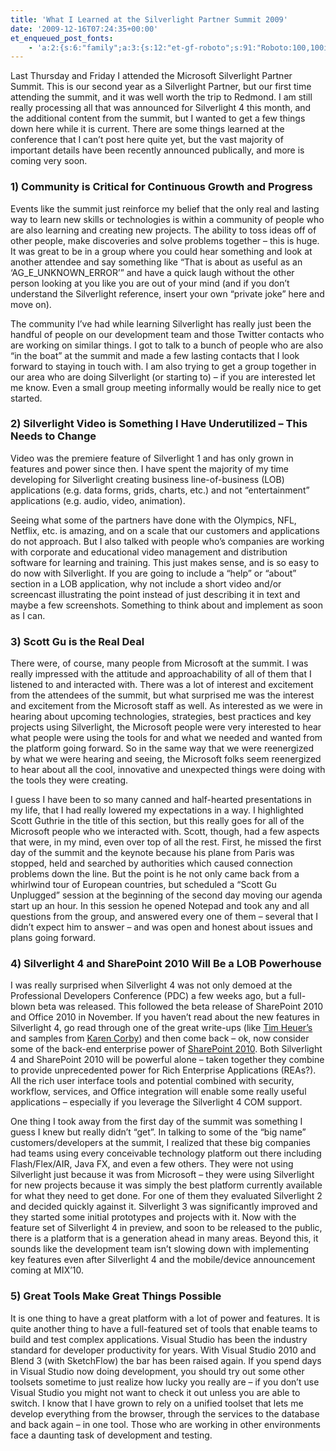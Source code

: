 ```yaml
---
title: 'What I Learned at the Silverlight Partner Summit 2009'
date: '2009-12-16T07:24:35+00:00'
et_enqueued_post_fonts:
    - 'a:2:{s:6:"family";a:3:{s:12:"et-gf-roboto";s:91:"Roboto:100,100italic,300,300italic,regular,italic,500,500italic,700,700italic,900,900italic";s:22:"et-gf-roboto-condensed";s:59:"Roboto+Condensed:300,300italic,regular,italic,700,700italic";s:17:"et-gf-roboto-slab";s:51:"Roboto+Slab:100,200,300,regular,500,600,700,800,900";}s:6:"subset";a:7:{i:0;s:9:"latin-ext";i:1;s:5:"greek";i:2;s:9:"greek-ext";i:3;s:10:"vietnamese";i:4;s:8:"cyrillic";i:5;s:5:"latin";i:6;s:12:"cyrillic-ext";}}'
---
```


Last Thursday and Friday I attended the Microsoft Silverlight Partner Summit. This is our second year as a Silverlight Partner, but our first time attending the summit, and it was well worth the trip to Redmond. I am still really processing all that was announced for Silverlight 4 this month, and the additional content from the summit, but I wanted to get a few things down here while it is current. There are some things learned at the conference that I can’t post here quite yet, but the vast majority of important details have been recently announced publically, and more is coming very soon.

### 1) Community is Critical for Continuous Growth and Progress

Events like the summit just reinforce my belief that the only real and lasting way to learn new skills or technologies is within a community of people who are also learning and creating new projects. The ability to toss ideas off of other people, make discoveries and solve problems together – this is huge. It was great to be in a group where you could hear something and look at another attendee and say something like “That is about as useful as an ‘AG\_E\_UNKNOWN\_ERROR’” and have a quick laugh without the other person looking at you like you are out of your mind (and if you don’t understand the Silverlight reference, insert your own “private joke” here and move on).

The community I’ve had while learning Silverlight has really just been the handful of people on our development team and those Twitter contacts who are working on similar things. I got to talk to a bunch of people who are also “in the boat” at the summit and made a few lasting contacts that I look forward to staying in touch with. I am also trying to get a group together in our area who are doing Silverlight (or starting to) – if you are interested let me know. Even a small group meeting informally would be really nice to get started.

### 2) Silverlight Video is Something I Have Underutilized – This Needs to Change

Video was the premiere feature of Silverlight 1 and has only grown in features and power since then. I have spent the majority of my time developing for Silverlight creating business line-of-business (LOB) applications (e.g. data forms, grids, charts, etc.) and not “entertainment” applications (e.g. audio, video, animation).

Seeing what some of the partners have done with the Olympics, NFL, Netflix, etc. is amazing, and on a scale that our customers and applications do not approach. But I also talked with people who’s companies are working with corporate and educational video management and distribution software for learning and training. This just makes sense, and is so easy to do now with Silverlight. If you are going to include a “help” or “about” section in a LOB application, why not include a short video and/or screencast illustrating the point instead of just describing it in text and maybe a few screenshots. Something to think about and implement as soon as I can.

### 3) Scott Gu is the Real Deal

There were, of course, many people from Microsoft at the summit. I was really impressed with the attitude and approachability of all of them that I listened to and interacted with. There was a lot of interest and excitement from the attendees of the summit, but what surprised me was the interest and excitement from the Microsoft staff as well. As interested as we were in hearing about upcoming technologies, strategies, best practices and key projects using Silverlight, the Microsoft people were very interested to hear what people were using the tools for and what we needed and wanted from the platform going forward. So in the same way that we were reenergized by what we were hearing and seeing, the Microsoft folks seem reenergized to hear about all the cool, innovative and unexpected things were doing with the tools they were creating.

I guess I have been to so many canned and half-hearted presentations in my life, that I had really lowered my expectations in a way. I highlighted Scott Guthrie in the title of this section, but this really goes for all of the Microsoft people who we interacted with. Scott, though, had a few aspects that were, in my mind, even over top of all the rest. First, he missed the first day of the summit and the keynote because his plane from Paris was stopped, held and searched by authorities which caused connection problems down the line. But the point is he not only came back from a whirlwind tour of European countries, but scheduled a “Scott Gu Unplugged” session at the beginning of the second day moving our agenda start up an hour. In this session he opened Notepad and took any and all questions from the group, and answered every one of them – several that I didn’t expect him to answer – and was open and honest about issues and plans going forward.

### 4) Silverlight 4 and SharePoint 2010 Will Be a LOB Powerhouse

I was really surprised when Silverlight 4 was not only demoed at the Professional Developers Conference (PDC) a few weeks ago, but a full-blown beta was released. This followed the beta release of SharePoint 2010 and Office 2010 in November. If you haven’t read about the new features in Silverlight 4, go read through one of the great write-ups (like [Tim Heuer’s](http://timheuer.com/blog/archive/2009/11/18/whats-new-in-silverlight-4-complete-guide-new-features.aspx) and samples from [Karen Corby](http://scorbs.com/2009/11/19/pdc-session-silverlight-4-beta-overview/)) and then come back – ok, now consider some of the back-end enterprise power of [SharePoint 2010](http://blogs.msdn.com/ketaanhs/archive/2009/10/25/new-features-sharepoint-2010-a-k-a-sharepoint-14.aspx). Both Silverlight 4 and SharePoint 2010 will be powerful alone – taken together they combine to provide unprecedented power for Rich Enterprise Applications (REAs?). All the rich user interface tools and potential combined with security, workflow, services, and Office integration will enable some really useful applications – especially if you leverage the Silverlight 4 COM support.

One thing I took away from the first day of the summit was something I guess I knew but really didn’t “get”. In talking to some of the “big name” customers/developers at the summit, I realized that these big companies had teams using every conceivable technology platform out there including Flash/Flex/AIR, Java FX, and even a few others. They were not using Silverlight just because it was from Microsoft – they were using Silverlight for new projects because it was simply the best platform currently available for what they need to get done. For one of them they evaluated Silverlight 2 and decided quickly against it. Silverlight 3 was significantly improved and they started some initial prototypes and projects with it. Now with the feature set of Silverlight 4 in preview, and soon to be released to the public, there is a platform that is a generation ahead in many areas. Beyond this, it sounds like the development team isn’t slowing down with implementing key features even after Silverlight 4 and the mobile/device announcement coming at MIX’10.

### 5) Great Tools Make Great Things Possible

It is one thing to have a great platform with a lot of power and features. It is quite another thing to have a full-featured set of tools that enable teams to build and test complex applications. Visual Studio has been the industry standard for developer productivity for years. With Visual Studio 2010 and Blend 3 (with SketchFlow) the bar has been raised again. If you spend days in Visual Studio now doing development, you should try out some other toolsets sometime to just realize how lucky you really are – if you don’t use Visual Studio you might not want to check it out unless you are able to switch. I know that I have grown to rely on a unified toolset that lets me develop everything from the browser, through the services to the database and back again – in one tool. Those who are working in other environments face a daunting task of development and testing.